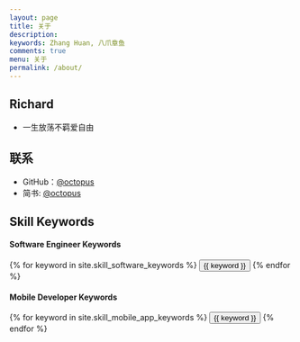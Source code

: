 ```yaml
---
layout: page
title: 关于
description: 
keywords: Zhang Huan, 八爪章鱼
comments: true
menu: 关于
permalink: /about/
---
```


## Richard

* 一生放荡不羁爱自由

## 联系

* GitHub：[@octopus](https://github.com/octopusy)
* 简书: [@octopus](https://www.jianshu.com/u/aee1aeb16c02)

## Skill Keywords

#### Software Engineer Keywords

<div class="btn-inline">
    {% for keyword in site.skill_software_keywords %}
    <button class="btn btn-outline" type="button">{{ keyword }}</button>
    {% endfor %}
</div>

#### Mobile Developer Keywords

<div class="btn-inline">
    {% for keyword in site.skill_mobile_app_keywords %}
    <button class="btn btn-outline" type="button">{{ keyword }}</button>
    {% endfor %}
</div>

<!--#### Windows Developer Keywords
<div class="btn-inline">
    {% for keyword in site.skill_windows_keywords %}
    <button class="btn btn-outline" type="button">{{ keyword }}</button>
    {% endfor %}
</div>-->
